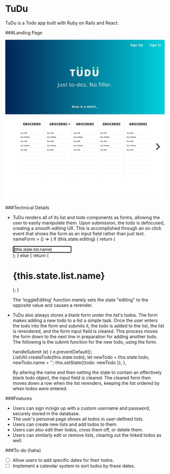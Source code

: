 # TuDu

TuDu is a Todo app built with Ruby on Rails and React.

###Landing Page

![landing_page]


###Technical Details

- TuDu renders all of its list and todo components as forms, allowing the
user to easily manipulate them. Upon submission, the todo is defocused, creating
a smooth editing UX. This is accomplished through an on click event that shows
the form as an input field rather than just text.
    nameForm = () => {
      if (this.state.editing) {
        return (
        <form className='name-form' onSubmit={this.handleSubmit}>
          <input
            value={this.state.list.name}
            onChange={this.updateName}
            onBlur={this.toggleEditing}
            autoFocus />
        </form>
        );
      } else {
        return (
        <h1 onClick={this.toggleEditing}>{this.state.list.name}</h1>
        );
      }

    The 'toggleEditing' function merely sets the state "editing" to the opposite
  value and causes a rerender.

- TuDu also always stores a blank form under the list's todos. The form makes
adding a new todo to a list a simple task. Once the user enters the todo into
the form and submits it, the todo is added to the list, the list is rerendered,
and the form input field is cleared. This process moves the form down to the
next line in preparation for adding another todo. The following is the submit
function for the new todo, using the form.

    handleSubmit (e) {
      e.preventDefault();
      ListUtil.createTodo(this.state.todo);
      let newTodo = this.state.todo;
      newTodo.name = '';
      this.setState({todo: newTodo });
    },

  By altering the name and then setting the state to contain an effectively
blank todo object, the input field is cleared. The cleared form then moves down
a row when the list rerenders, keeping the list ordered by when todos were
entered.

###Features

- Users can sign in/sign up with a custom username and password, securely stored in the database.
- The user's personal page shows all todos in user-defined lists.
- Users can create new lists and add todos to them.
- Users can also edit their todos, cross them off, or delete them.
- Users can similarly edit or remove lists, clearing out the linked todos as well.

###To-do (haha)

- [ ] Allow users to add specific dates for their todos.
- [ ] Implement a calendar system to sort todos by these dates.

[landing_page]: ./app/assets/images/landing_page.png
